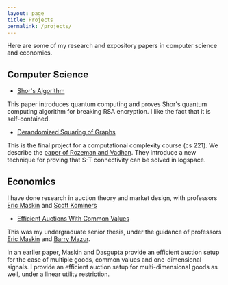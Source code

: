 ```yaml
---
layout: page
title: Projects
permalink: /projects/
---
```

Here are some of my research and expository papers in computer science and economics.


<a name="cs"></a>
## Computer Science

*   [Shor's Algorithm](/assets/pdf/Shor.pdf)

This paper introduces quantum computing and proves Shor's quantum computing algorithm for breaking RSA encryption. I like the fact that it is self-contained.

*   [Derandomized Squaring of Graphs](/assets/pdf/Derandsq.pdf)

This is the final project for a computational complexity course (cs 221). We describe the [paper of Rozeman and Vadhan](https://people.seas.harvard.edu/~salil/research/derand_squaring-abs.html). They introduce a new technique for proving that S-T connectivity can be solved in logspace.

<a name="econ"></a>
## Economics

I have done research in auction theory and market design, with professors [Eric Maskin](https://scholar.harvard.edu/maskin/home) and [Scott Kominers](https://www.hbs.edu/faculty/Pages/profile.aspx?facId=500905)

* [Efficient Auctions With Common Values](https://arxiv.org/abs/1805.08568)

This was my undergraduate senior thesis, under the guidance of professors [Eric Maskin](https://scholar.harvard.edu/maskin/home) and [Barry Mazur](http://www.math.harvard.edu/~mazur/).

In an earlier paper, Maskin and Dasgupta provide an efficient auction setup for the case of multiple goods, common values and one-dimensional signals. I provide an efficient auction setup for multi-dimensional goods as well, under a linear utility restriction.
